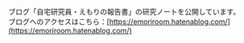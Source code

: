 ブログ「自宅研究員・えもりの報告書」の研究ノートを公開しています。   
ブログへのアクセスはこちら：[https://emoriroom.hatenablog.com/](https://emoriroom.hatenablog.com/)
